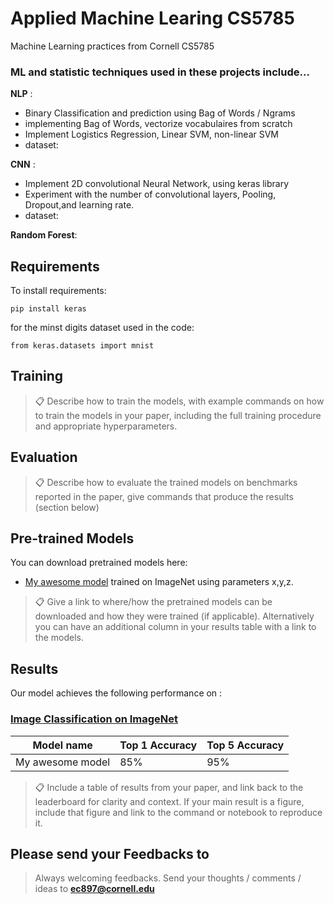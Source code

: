 # Applied Machine Learing CS5785
Machine Learning practices from Cornell CS5785 

### ML and statistic techniques used in these projects include... 
**NLP** :
- Binary Classification and prediction using Bag of Words / Ngrams
- implementing Bag of Words, vectorize vocabulaires from scratch 
- Implement Logistics Regression, Linear SVM, non-linear SVM 
- dataset: 


**CNN** : 
- Implement 2D convolutional Neural Network, using keras library 
- Experiment with the number of convolutional layers, Pooling, Dropout,and learning rate.
- dataset:

**Random Forest**: 



## Requirements

To install requirements:

```setup
pip install keras
```

for the minst digits dataset used in the code: 
```
from keras.datasets import mnist
```

## Training


>📋  Describe how to train the models, with example commands on how to train the models in your paper, including the full training procedure and appropriate hyperparameters.

## Evaluation

>📋  Describe how to evaluate the trained models on benchmarks reported in the paper, give commands that produce the results (section below)


## Pre-trained Models

You can download pretrained models here:

- [My awesome model](https://drive.google.com/mymodel.pth) trained on ImageNet using parameters x,y,z. 

>📋  Give a link to where/how the pretrained models can be downloaded and how they were trained (if applicable).  Alternatively you can have an additional column in your results table with a link to the models.

## Results

Our model achieves the following performance on :

### [Image Classification on ImageNet](https://paperswithcode.com/sota/image-classification-on-imagenet)

| Model name         | Top 1 Accuracy  | Top 5 Accuracy |
| ------------------ |---------------- | -------------- |
| My awesome model   |     85%         |      95%       |

>📋  Include a table of results from your paper, and link back to the leaderboard for clarity and context. If your main result is a figure, include that figure and link to the command or notebook to reproduce it. 


## Please send your Feedbacks to
> Always welcoming feedbacks. Send your thoughts / comments / ideas to **ec897@cornell.edu** 

